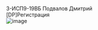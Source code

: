 3-ИСП9-19ВБ Подвалов Дмитрий
<br/>
[DP]Регистрация
<br/>
![image](https://github.com/AscentDP/Tests/assets/125256682/92789bf0-efa5-4d7d-b13f-bcfb83aa0ed4)
